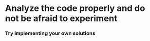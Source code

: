 # Analyze the code properly and do not be afraid to experiment
### Try implementing your own solutions
